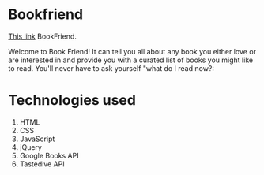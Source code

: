 # Bookfriend

[This link](https://tmothymartel.github.io/book-friend/) BookFriend.

Welcome to Book Friend! It can tell you all about any book you either love or are interested in and provide you with a curated list of books you might like to read. You'll never have to ask yourself "what do I read now?:



# Technologies used

1. HTML
1. CSS
1. JavaScript
1. jQuery
1. Google Books API
1. Tastedive API